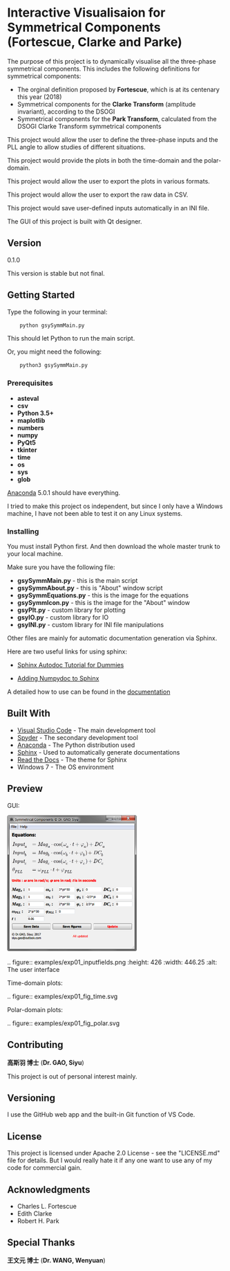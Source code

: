 # Interactive Visualisaion for Symmetrical Components (Fortescue, Clarke and Parke)

The purpose of this project is to dynamically visualise all the three-phase symmetrical components. 
This includes the following definitions for symmetrical components: 

* The orginal definition proposed by **Fortescue**, which is at its centenary this year (2018)
* Symmetrical components for the **Clarke Transform** (amplitude invariant), according to the DSOGI
* Symmetrical components for the **Park Transform**, calculated from the DSOGI Clarke Transform symmetrical components

This project would allow the user to define the three-phase inputs and the PLL angle to allow studies of
different situations.

This project would provide the plots in both the time-domain and the polar-domain.

This project would allow the user to export the plots in various formats.

This project would allow the user to export the raw data in CSV.

This project would save user-defined inputs automatically in an INI file.

The GUI of this project is built with Qt designer.


## Version

0.1.0

This version is stable but not final.

## Getting Started

Type the following in your terminal:

```python
    python gsySymmMain.py
```

This should let Python to run the main script.

Or, you might need the following:

```python
    python3 gsySymmMain.py
```

### Prerequisites

* **asteval**
* **csv**
* **Python 3.5+**
* **maplotlib**
* **numbers**
* **numpy**
* **PyQt5**
* **tkinter**
* **time**
* **os**
* **sys**
* **glob**

[Anaconda](https://www.anaconda.com/download/) 5.0.1 should have everything.

I tried to make this project os independent, 
but since I only have a Windows machine, I have not been able to test it on any Linux systems.

### Installing

You must install Python first. And then download the whole master trunk to your local machine.

Make sure you have the following file:

* **gsySymmMain.py** - this is the main script
* **gsySymmAbout.py** - this is "About" window script
* **gsySymmEquations.py** - this is the image for the equations
* **gsySymmIcon.py** - this is the image for the "About" window
* **gsyPlt.py** - custom library for plotting
* **gsyIO.py** - custom library for IO
* **gsyINI.py** - custom library for INI file manipulations

Other files are mainly for automatic documentation generation via Sphinx.

Here are two useful links for using sphinx:

* [Sphinx Autodoc Tutorial for Dummies](https://codeandchaos.wordpress.com/2012/07/30/sphinx-autodoc-tutorial-for-dummies/)

* [Adding Numpydoc to Sphinx](https://codeandchaos.wordpress.com/2012/08/09/sphinx-and-numpydoc/)

A detailed how to use can be found in the [documentation](_build/html/index.html)

## Built With

* [Visual Studio Code](https://code.visualstudio.com/) - The main development tool
* [Spyder](http://pythonhosted.org/spyder/) - The secondary development tool
* [Anaconda](https://www.anaconda.com/download/) - The Python distribution used
* [Sphinx](http://www.sphinx-doc.org/en/stable/) - Used to automatically generate documentations
* [Read the Docs](https://github.com/rtfd/sphinx_rtd_theme) - The theme for Sphinx
* Windows 7 - The OS environment

## Preview

GUI:

<img src="examples/exp01_inputfields.png" alt="GUI" style="width: 300px;"/>



.. figure:: examples/exp01_inputfields.png
    :height: 426
    :width: 446.25
    :alt: The user interface

Time-domain plots:

.. figure:: examples/exp01_fig_time.svg

Polar-domain plots:

.. figure:: examples/exp01_fig_polar.svg

## Contributing

**高斯羽 博士** (**Dr. GAO, Siyu**)

This project is out of personal interest mainly.

## Versioning

I use the GitHub web app and the built-in Git function of VS Code.

## License

This project is licensed under Apache 2.0 License - see the "LICENSE.md" file for details. 
But I would really hate it if any one want to use any of my code for commercial gain.

## Acknowledgments

* Charles L. Fortescue
* Edith Clarke
* Robert H. Park

## Special Thanks

**王文元 博士** (**Dr. WANG, Wenyuan**)